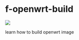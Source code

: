 # f-openwrt-build

![](https://img.shields.io/badge/openwrt-f%20build-blue.svg?style=flat-square)

learn how to build openwrt image
